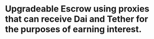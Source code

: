 # Upgradeable Escrow using proxies that can receive Dai and Tether for the purposes of earning interest.


